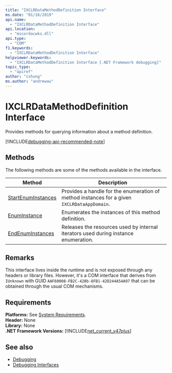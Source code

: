 ```yaml
---
title: "IXCLRDataMethodDefinition Interface"
ms.date: "01/16/2019"
api.name:
  - "IXCLRDataMethodDefinition Interface"
api.location:
  - "mscordacwks.dll"
api.type:
  - "COM"
f1.keywords:
  - "IXCLRDataMethodDefinition Interface"
helpviewer.keywords:
  - "IXCLRDataMethodDefinition Interface [.NET Framework debugging]"
topic_type:
  - "apiref"
author: "cshung"
ms.author: "andrewau"
---
```

# IXCLRDataMethodDefinition Interface

Provides methods for querying information about a method definition.

[!INCLUDE[debugging-api-recommended-note](../../../../includes/debugging-api-recommended-note.md)]

## Methods

The following methods are some of the methods available in the interface.

| Method                                                                                                                          | Description                                                                                 |
| ------------------------------------------------------------------------------------------------------------------------------- | ------------------------------------------------------------------------------------------- |
| [StartEnumInstances](../../../../docs/framework/unmanaged-api/debugging/ixclrdatamethoddefinition-startenuminstances-method.md) | Provides a handle for the enumeration of method instances for a given `IXCLRDataAppDomain`. |
| [EnumInstance](../../../../docs/framework/unmanaged-api/debugging/ixclrdatamethoddefinition-enuminstance-method.md)             | Enumerates the instances of this method definition.                                         |
| [EndEnumInstances](../../../../docs/framework/unmanaged-api/debugging/ixclrdatamethoddefinition-endenuminstances-method.md)     | Releases the resources used by internal iterators used during instance enumeration.         |

## Remarks

This interface lives inside the runtime and is not exposed through any headers or library files. However, it's a COM interface that derives from `IUnknown` with GUID `AAF60008-FB2C-420b-8FB1-42D244A54A97` that can be obtained through the usual COM mechanisms.

## Requirements

**Platforms:** See [System Requirements](../../../../docs/framework/get-started/system-requirements.md).  
**Header:** None  
**Library:** None  
**.NET Framework Versions:** [!INCLUDE[net_current_v47plus](../../../../includes/net-current-v47plus.md)]  

## See also

- [Debugging](../../../../docs/framework/unmanaged-api/debugging/index.md)
- [Debugging Interfaces](../../../../docs/framework/unmanaged-api/debugging/debugging-interfaces.md)
